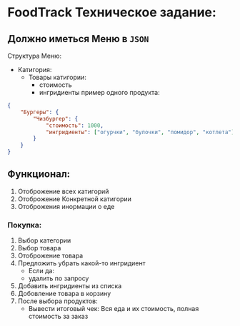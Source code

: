 # FoodTrack Техническое задание:

## Должно иметься Меню в `JSON` 

Структура Меню:
* Катигория:
    * Товары катигории:
        * стоимость
        * ингридиенты
пример одного продукта:
```json
{
    "Бургеры": {
        "Чизбургер": {
            "стоимость": 1000,
            "ингридиенты": ["огурчки", "булочки", "помидор", "котлета"]
        }
    }
}
```

## Функционал:
1. Отоброжение всех катигорий 
2. Отоброжение Конкретной катигории 
3. Отоброжения инормации о еде
### Покупка:
1. Выбор категории
2. Выбор товара
3. Отоброжение товара
4. Предложить убрать какой-то ингридиент 
    * Если да:
    * удалить по запросу
5. Добавить ингридиенты из списка 
6. Добовление товара в корзину
7. После выбора продуктов:
    * Вывести итоговый чек: Вся еда и их стоимость, полная стоимость за заказ 
